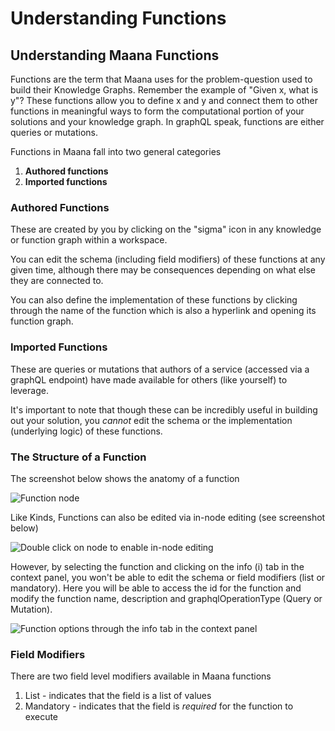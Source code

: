 # Understanding Functions

## Understanding Maana Functions

Functions are the term that Maana uses for the problem-question used to build their Knowledge Graphs. Remember the example of "Given x, what is y"? These functions allow you to define x and y and connect them to other functions in meaningful ways to form the computational portion of your solutions and your knowledge graph. In graphQL speak, functions are either queries or mutations.

Functions in Maana fall into two general categories

1. **Authored functions** 
2. **Imported functions**

### Authored Functions

These are created by you by clicking on the "sigma" icon in any knowledge or function graph within a workspace. 

You can edit the schema \(including field modifiers\) of these functions at any given time, although there may be consequences depending on what else they are connected to. 

You can also define the implementation of these functions by clicking through the name of the function which is also a hyperlink and opening its function graph.

### Imported Functions

These are queries or mutations that authors of a service \(accessed via a graphQL endpoint\) have made available for others \(like yourself\) to leverage. 

It's important to note that though these can be incredibly useful in building out your solution, you _cannot_ edit the schema or the implementation \(underlying logic\) of these functions.

### The Structure of a Function <a id="the-structure-of-a-kind"></a>

The screenshot below shows the anatomy of a function

![Function node](https://maanaimages.blob.core.windows.net/maana-q-documentation/n1.png)

Like Kinds, Functions can also be edited via in-node editing \(see screenshot below\)

![Double click on node to enable in-node editing](https://maanaimages.blob.core.windows.net/maana-q-documentation/n2.png)

However, by selecting the function and clicking on the info \(i\) tab in the context panel, you won't be able to edit the schema or field modifiers \(list or mandatory\). Here you will be able to access the id for the function and modify the function name, description and graphqlOperationType \(Query or Mutation\). 

![Function options through the info tab in the context panel](https://maanaimages.blob.core.windows.net/maana-q-documentation/n3.png)

### Field Modifiers

There are two field level modifiers available in Maana functions

1. List - indicates that the field is a list of values
2. Mandatory - indicates that the field is _required_ for the function to execute 

